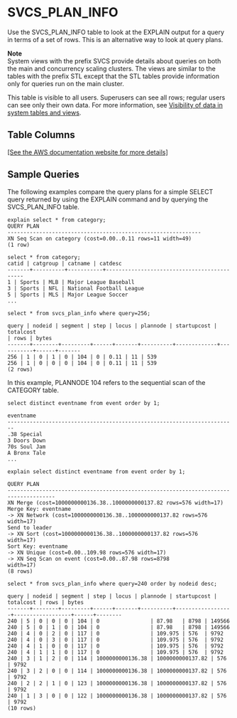 # SVCS\_PLAN\_INFO<a name="r_SVCS_PLAN_INFO"></a>

Use the SVCS\_PLAN\_INFO table to look at the EXPLAIN output for a query in terms of a set of rows\. This is an alternative way to look at query plans\. 

**Note**  
System views with the prefix SVCS provide details about queries on both the main and concurrency scaling clusters\. The views are similar to the tables with the prefix STL except that the STL tables provide information only for queries run on the main cluster\.

This table is visible to all users\. Superusers can see all rows; regular users can see only their own data\. For more information, see [Visibility of data in system tables and views](c_visibility-of-data.md)\.

## Table Columns<a name="r_SVCS_PLAN_INFO-table-columns"></a>

[\[See the AWS documentation website for more details\]](http://docs.aws.amazon.com/redshift/latest/dg/r_SVCS_PLAN_INFO.html)

## Sample Queries<a name="r_SVCS_PLAN_INFO-sample-queries"></a>

The following examples compare the query plans for a simple SELECT query returned by using the EXPLAIN command and by querying the SVCS\_PLAN\_INFO table\. 

```
explain select * from category;
QUERY PLAN
-------------------------------------------------------------
XN Seq Scan on category (cost=0.00..0.11 rows=11 width=49)
(1 row)

select * from category;
catid | catgroup | catname | catdesc
-------+----------+-----------+--------------------------------------------
1 | Sports | MLB | Major League Baseball
3 | Sports | NFL | National Football League
5 | Sports | MLS | Major League Soccer
...

select * from svcs_plan_info where query=256;

query | nodeid | segment | step | locus | plannode | startupcost | totalcost
| rows | bytes
-------+--------+---------+------+-------+----------+-------------+-----------+------+-------
256 | 1 | 0 | 1 | 0 | 104 | 0 | 0.11 | 11 | 539
256 | 1 | 0 | 0 | 0 | 104 | 0 | 0.11 | 11 | 539
(2 rows)
```

In this example, PLANNODE 104 refers to the sequential scan of the CATEGORY table\.

```
select distinct eventname from event order by 1;

eventname
------------------------------------------------------------------------
.38 Special
3 Doors Down
70s Soul Jam
A Bronx Tale
...

explain select distinct eventname from event order by 1;

QUERY PLAN
-------------------------------------------------------------------------------------
XN Merge (cost=1000000000136.38..1000000000137.82 rows=576 width=17)
Merge Key: eventname
-> XN Network (cost=1000000000136.38..1000000000137.82 rows=576
width=17)
Send to leader
-> XN Sort (cost=1000000000136.38..1000000000137.82 rows=576
width=17)
Sort Key: eventname
-> XN Unique (cost=0.00..109.98 rows=576 width=17)
-> XN Seq Scan on event (cost=0.00..87.98 rows=8798
width=17)
(8 rows)

select * from svcs_plan_info where query=240 order by nodeid desc;

query | nodeid | segment | step | locus | plannode | startupcost |
totalcost | rows | bytes
-------+--------+---------+------+-------+----------+------------------+------------------+------+--------
240 | 5 | 0 | 0 | 0 | 104 | 0                | 87.98   | 8798 | 149566         
240 | 5 | 0 | 1 | 0 | 104 | 0                | 87.98   | 8798 | 149566
240 | 4 | 0 | 2 | 0 | 117 | 0                | 109.975 | 576  | 9792
240 | 4 | 0 | 3 | 0 | 117 | 0                | 109.975 | 576  | 9792
240 | 4 | 1 | 0 | 0 | 117 | 0                | 109.975 | 576  | 9792
240 | 4 | 1 | 1 | 0 | 117 | 0                | 109.975 | 576  | 9792
240 | 3 | 1 | 2 | 0 | 114 | 1000000000136.38 | 1000000000137.82 | 576 | 9792
240 | 3 | 2 | 0 | 0 | 114 | 1000000000136.38 | 1000000000137.82 | 576 | 9792
240 | 2 | 2 | 1 | 0 | 123 | 1000000000136.38 | 1000000000137.82 | 576 | 9792
240 | 1 | 3 | 0 | 0 | 122 | 1000000000136.38 | 1000000000137.82 | 576 | 9792
(10 rows)
```